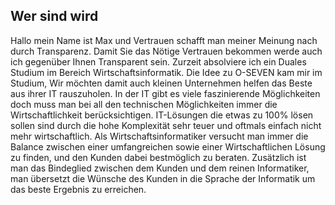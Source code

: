 <!-- @format -->

## Wer sind wird

Hallo mein Name ist Max und Vertrauen schafft man meiner Meinung nach durch Transparenz. Damit Sie das Nötige Vertrauen bekommen werde auch ich gegenüber Ihnen Transparent sein. Zurzeit absolviere ich ein Duales Studium im Bereich Wirtschaftsinformatik. Die Idee zu O-SEVEN kam mir im Studium, Wir möchten damit auch kleinen Unternehmen helfen das Beste aus ihrer IT rauszuholen.
In der IT gibt es viele faszinierende Möglichkeiten doch muss man bei all den technischen Möglichkeiten immer die Wirtschaftlichkeit berücksichtigen. IT-Lösungen die etwas zu 100% lösen sollen sind durch die hohe Komplexität sehr teuer und oftmals einfach nicht mehr wirtschaftlich. Als Wirtschaftsinformatiker versucht man immer die Balance zwischen einer umfangreichen sowie einer Wirtschaftlichen Lösung zu finden, und den Kunden dabei bestmöglich zu beraten. Zusätzlich ist man das Bindeglied zwischen dem Kunden und dem reinen Informatiker, man übersetzt die Wünsche des Kunden in die Sprache der Informatik um das beste Ergebnis zu erreichen.
